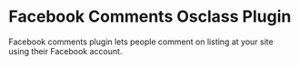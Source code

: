 # Facebook Comments Osclass Plugin
Facebook comments plugin lets people comment on listing at your site using their Facebook account.
